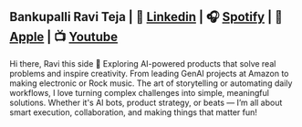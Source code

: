 ## Bankupalli Ravi Teja | 💼 [Linkedin](https://www.linkedin.com/in/raviiteja) | 🎧 [Spotify](https://open.spotify.com/artist/0sXeuDBNQ9cWNiBVnlfw83) |  🍎 [Apple](https://music.apple.com/us/artist/our-noice/1706558177) | 📺  [Youtube](https://music.youtube.com/channel/UCFKbalZu2V5SOq7Oa6UBiBA)

Hi there, Ravi this side 👋
Exploring AI-powered products that solve real problems and inspire creativity. From leading GenAI projects at Amazon to making electronic or Rock music. The art of storytelling or automating daily workflows, I love turning complex challenges into simple, meaningful solutions. Whether it's AI bots, product strategy, or beats — I’m all about smart execution, collaboration, and making things that matter fun!



